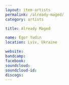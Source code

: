```yaml
---
layout: item-artists
permalink: /already-maged/
category: artists

title: Already Maged

name: Egor Yudin
location: Lviv, Ukraine

website: 
bandcamp: 
facebook: 
soundcloud: 
soundcloud-id: 
discogs: 
---
```

